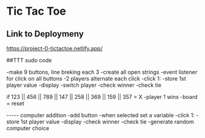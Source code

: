 # Tic Tac Toe

## Link to Deploymeny
https://project-0-tictactoe.netlify.app/


##TTT sudo code

-make 9 buttons, line breking each 3
-create all open strings
-event listener for click on all buttons
-2 players alternate each click
-click 1:
    -store 1st player value
    -display
    -switch player
    -check winner
    -check tie

if 123 || 456 || 789 || 147 || 258 || 369 || 159 || 357 = X
    -player 1 wins
    -board = reset

----- computer addition
-add button 
-when selected set a variable 
-click 1:
    -store 1st player value
    -display
    -check winner
    -check tie
    -generate random computer choice
    
